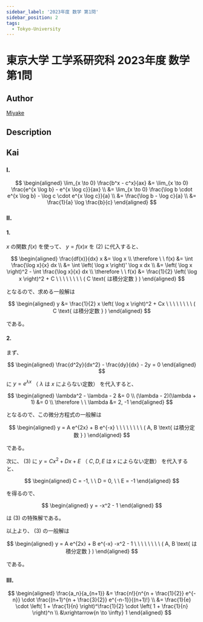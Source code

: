 ```yaml
---
sidebar_label: '2023年度 数学 第1問'
sidebar_position: 2
tags:
  - Tokyo-University
---
```


# 東京大学 工学系研究科 2023年度 数学 第1問

## **Author**
[Miyake](https://miyake.github.io/exams/index.html)

## **Description**

## **Kai**
### I.

$$
\begin{aligned}
\lim_{x \to 0} \frac{b^x - c^x}{ax}
&= \lim_{x \to 0} \frac{e^{x \log b} - e^{x \log c}}{ax}
\\
&= \lim_{x \to 0}
\frac{\log b \cdot e^{x \log b} - \log c \cdot e^{x \log c}}{a}
\\
&= \frac{\log b - \log c}{a}
\\
&= \frac{1}{a} \log \frac{b}{c}
\end{aligned}
$$

### II.
#### 1.
$x$ の関数 $f(x)$ を使って、 $y=f(x)x$ を (2) に代入すると、

$$
\begin{aligned}
\frac{df(x)}{dx} x &= \log x
\\
\therefore \ \ 
f(x)
&= \int \frac{\log x}{x} dx
\\
&= \int \left( \log x \right)' \log x dx
\\
&= \left( \log x \right)^2 - \int \frac{\log x}{x} dx
\\
\therefore \ \ 
f(x) &= \frac{1}{2} \left( \log x \right)^2 + C
\ \ \ \ \ \ \ \ ( C \text{ は積分定数 } )
\end{aligned}
$$

となるので、求める一般解は

$$
\begin{aligned}
y &= \frac{1}{2} x \left( \log x \right)^2 + Cx
\ \ \ \ \ \ \ \ ( C \text{ は積分定数 } )
\end{aligned}
$$

である。

#### 2.
まず、

$$
\begin{aligned}
\frac{d^2y}{dx^2} - \frac{dy}{dx} - 2y = 0
\end{aligned}
$$

に $y=e^{\lambda x}$ （ $\lambda$ は $x$ によらない定数）
を代入すると、

$$
\begin{aligned}
\lambda^2 - \lambda - 2 &= 0
\\
(\lambda - 2)(\lambda + 1) &= 0
\\
\therefore \ \ \lambda &= 2, -1
\end{aligned}
$$

となるので、この微分方程式の一般解は

$$
\begin{aligned}
y = A e^{2x} + B e^{-x}
\ \ \ \ \ \ \ \ ( A, B \text{ は積分定数 } )
\end{aligned}
$$

である。

次に、 (3) に $y=Cx^2+Dx+E$ （ $C,D,E$ は $x$ によらない定数） を代入すると、

$$
\begin{aligned}
C = -1, \ \ D = 0, \ \ E = -1
\end{aligned}
$$

を得るので、

$$
\begin{aligned}
y = -x^2 - 1
\end{aligned}
$$

は (3) の特殊解である。

以上より、 (3) の一般解は

$$
\begin{aligned}
y = A e^{2x} + B e^{-x} -x^2 - 1
\ \ \ \ \ \ \ \ ( A, B \text{ は積分定数 } )
\end{aligned}
$$

である。

### III.

$$
\begin{aligned}
\frac{a_n}{a_{n+1}}
&= \frac{n!}{n^{n + \frac{1}{2}} e^{-n}}
\cdot \frac{(n+1)^{n + \frac{3}{2}} e^{-n-1}}{(n+1)!}
\\
&= \frac{1}{e} \cdot \left( 1 + \frac{1}{n} \right)^\frac{1}{2}
\cdot \left( 1 + \frac{1}{n} \right)^n
\\
&\xrightarrow{n \to \infty} 1
\end{aligned}
$$